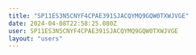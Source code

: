```yaml
---
title: "SP11ES3N5CNYF4CPAE391SJACQYMQ9GQW0TXWJVGE"
date: 2024-04-08T22:58:25.080Z
user: SP11ES3N5CNYF4CPAE391SJACQYMQ9GQW0TXWJVGE
layout: "users"
---
```

    